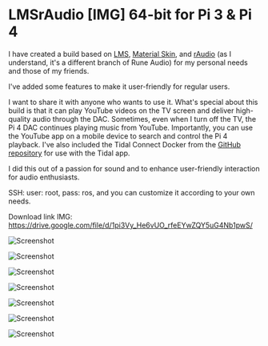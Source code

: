 # LMSrAudio [IMG] 64-bit for Pi 3 & Pi 4


I have created a build based on [LMS](https://forums.slimdevices.com/forum/user-forums/logitech-media-server), [Material Skin](https://github.com/CDrummond/lms-material), and [rAudio](https://github.com/rern/rAudio) (as I understand, it's a different branch of Rune Audio) for my personal needs and those of my friends.

I've added some features to make it user-friendly for regular users.

I want to share it with anyone who wants to use it. What's special about this build is that it can play YouTube videos on the TV screen and deliver high-quality audio through the DAC. Sometimes, even when I turn off the TV, the Pi 4 DAC continues playing music from YouTube. Importantly, you can use the YouTube app on a mobile device to search and control the Pi 4 playback. I've also included the Tidal Connect Docker from the [GitHub repository](https://github.com/GioF71/tidal-connect) for use with the Tidal app.

I did this out of a passion for sound and to enhance user-friendly interaction for audio enthusiasts.

SSH: user: root, pass: ros, and you can customize it according to your own needs.


Download link IMG:
https://drive.google.com/file/d/1pi3Vy_He6vUO_rfeEYwZQY5uG4Nb1pwS/

![Screenshot](LMSrAudio-menu.png)

![Screenshot](LMSrAudioUI.png)

![Screenshot](https://raw.githubusercontent.com/lovehifi/addraudio/main/play-ytube.png)

![Screenshot](https://raw.githubusercontent.com/lovehifi/addraudio/main/App_RuneAudio.jpg)

![Screenshot](https://raw.githubusercontent.com/lovehifi/addraudio/main/playonusb2.png)

![Screenshot](https://raw.githubusercontent.com/lovehifi/addraudio/main/Eqfa12LMS.png)

![Screenshot](https://raw.githubusercontent.com/lovehifi/addraudio/main/tidal-connect.jpg)


